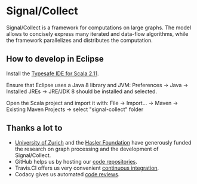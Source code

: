 Signal/Collect
==============

Signal/Collect is a framework for computations on large graphs. The model allows to concisely express many iterated and data-flow algorithms, while the framework parallelizes and distributes the computation.

How to develop in Eclipse
-------------------------
Install the [Typesafe IDE for Scala 2.11](http://scala-ide.org/download/sdk.html).

Ensure that Eclipse uses a Java 8 library and JVM: Preferences → Java → Installed JREs → JRE/JDK 8 should be installed and selected.

Open the Scala project and import it with: File → Import... → Maven → Existing Maven Projects → select "signal-collect" folder

Thanks a lot to
---------------
* [University of Zurich](http://www.ifi.uzh.ch/ddis.html) and the [Hasler Foundation](http://www.haslerstiftung.ch/en/home) have generously funded the research on graph processing and the development of Signal/Collect.
* GitHub helps us by hosting our [code repositories](https://github.com/uzh/signal-collect).
* Travis.CI offers us very convenient [continuous integration](https://travis-ci.org/uzh/signal-collect).
* Codacy gives us automated [code reviews](https://www.codacy.com/public/uzh/signalcollect).
